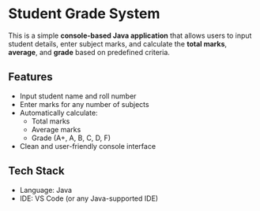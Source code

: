#  Student Grade System 

This is a simple **console-based Java application** that allows users to input student details, enter subject marks, and calculate the **total marks**, **average**, and **grade** based on predefined criteria.

## Features

- Input student name and roll number
- Enter marks for any number of subjects
- Automatically calculate:
  - Total marks
  - Average marks
  - Grade (A+, A, B, C, D, F)
- Clean and user-friendly console interface

## Tech Stack

- Language: Java
- IDE: VS Code (or any Java-supported IDE)




